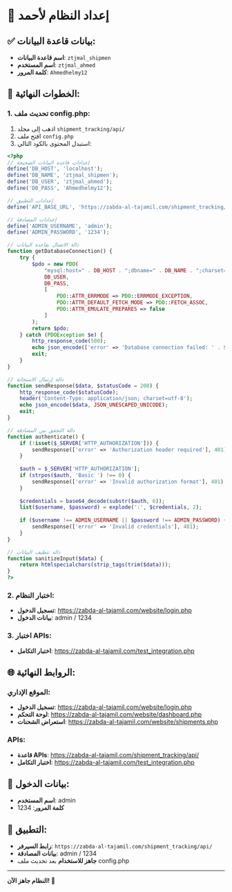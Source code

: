 # 🎉 إعداد النظام لأحمد

## ✅ بيانات قاعدة البيانات:
- **اسم قاعدة البيانات**: `ztjmal_shipmen`
- **اسم المستخدم**: `ztjmal_ahmed`
- **كلمة المرور**: `Ahmedhelmy12`

## 🚀 الخطوات النهائية:

### 1. تحديث ملف config.php:
1. اذهب إلى مجلد `shipment_tracking/api/`
2. افتح ملف `config.php`
3. استبدل المحتوى بالكود التالي:

```php
<?php
// إعدادات قاعدة البيانات الصحيحة
define('DB_HOST', 'localhost');
define('DB_NAME', 'ztjmal_shipmen');
define('DB_USER', 'ztjmal_ahmed');
define('DB_PASS', 'Ahmedhelmy12');

// إعدادات التطبيق
define('API_BASE_URL', 'https://zabda-al-tajamil.com/shipment_tracking/api/');

// إعدادات المصادقة
define('ADMIN_USERNAME', 'admin');
define('ADMIN_PASSWORD', '1234');

// دالة الاتصال بقاعدة البيانات
function getDatabaseConnection() {
    try {
        $pdo = new PDO(
            "mysql:host=" . DB_HOST . ";dbname=" . DB_NAME . ";charset=utf8mb4",
            DB_USER,
            DB_PASS,
            [
                PDO::ATTR_ERRMODE => PDO::ERRMODE_EXCEPTION,
                PDO::ATTR_DEFAULT_FETCH_MODE => PDO::FETCH_ASSOC,
                PDO::ATTR_EMULATE_PREPARES => false
            ]
        );
        return $pdo;
    } catch (PDOException $e) {
        http_response_code(500);
        echo json_encode(['error' => 'Database connection failed: ' . $e->getMessage()]);
        exit;
    }
}

// دالة إرسال الاستجابة
function sendResponse($data, $statusCode = 200) {
    http_response_code($statusCode);
    header('Content-Type: application/json; charset=utf-8');
    echo json_encode($data, JSON_UNESCAPED_UNICODE);
    exit;
}

// دالة التحقق من المصادقة
function authenticate() {
    if (!isset($_SERVER['HTTP_AUTHORIZATION'])) {
        sendResponse(['error' => 'Authorization header required'], 401);
    }
    
    $auth = $_SERVER['HTTP_AUTHORIZATION'];
    if (strpos($auth, 'Basic ') !== 0) {
        sendResponse(['error' => 'Invalid authorization format'], 401);
    }
    
    $credentials = base64_decode(substr($auth, 6));
    list($username, $password) = explode(':', $credentials, 2);
    
    if ($username !== ADMIN_USERNAME || $password !== ADMIN_PASSWORD) {
        sendResponse(['error' => 'Invalid credentials'], 401);
    }
}

// دالة تنظيف البيانات
function sanitizeInput($data) {
    return htmlspecialchars(strip_tags(trim($data)));
}
?>
```

### 2. اختبار النظام:
- **تسجيل الدخول**: https://zabda-al-tajamil.com/website/login.php
- **بيانات الدخول**: admin / 1234

### 3. اختبار APIs:
- **اختبار التكامل**: https://zabda-al-tajamil.com/test_integration.php

## 🌐 الروابط النهائية:

### الموقع الإداري:
- **تسجيل الدخول**: https://zabda-al-tajamil.com/website/login.php
- **لوحة التحكم**: https://zabda-al-tajamil.com/website/dashboard.php
- **استعراض الشحنات**: https://zabda-al-tajamil.com/website/shipments.php

### APIs:
- **قاعدة APIs**: https://zabda-al-tajamil.com/shipment_tracking/api/
- **اختبار التكامل**: https://zabda-al-tajamil.com/test_integration.php

## 🔑 بيانات الدخول:
- **اسم المستخدم**: admin
- **كلمة المرور**: 1234

## 📱 التطبيق:
- **رابط السيرفر**: `https://zabda-al-tajamil.com/shipment_tracking/api/`
- **بيانات المصادقة**: admin / 1234
- **جاهز للاستخدام** بعد تحديث ملف config.php

---
**النظام جاهز الآن! 🎉**
